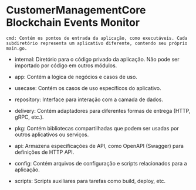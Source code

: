 # CustomerManagementCore Blockchain Events Monitor

`cmd: Contém os pontos de entrada da aplicação, como executáveis. Cada subdiretório representa um aplicativo diferente, contendo seu próprio main.go.`

- internal: Diretório para o código privado da aplicação. Não pode ser importado por código em outros módulos.

- app: Contém a lógica de negócios e casos de uso.
- usecase: Contém os casos de uso específicos do aplicativo.
- repository: Interface para interação com a camada de dados.
- delivery: Contém adaptadores para diferentes formas de entrega (HTTP, gRPC, etc.).
- pkg: Contém bibliotecas compartilhadas que podem ser usadas por outros aplicativos ou serviços.
- api: Armazena especificações de API, como OpenAPI (Swagger) para definições de HTTP API.
- config: Contém arquivos de configuração e scripts relacionados para a aplicação.
- scripts: Scripts auxiliares para tarefas como build, deploy, etc.
